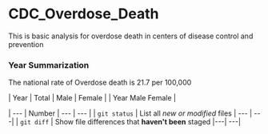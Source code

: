 # CDC_Overdose_Death
This is basic analysis for overdose death in centers of disease control and prevention 
### Year Summarization
The national rate of Overdose death is 21.7 per 100,000

| Year | Total | Male | Female |
| Year <td colspan=3> Male <td colspan=2> Female |
  
| --- | Number | --- | --- |
| `git status` | List all *new or modified* files | --- | ---| 
| `git diff` | Show file differences that **haven't been** staged |---| ---| 
